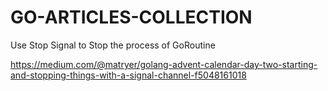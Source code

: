 # GO-ARTICLES-COLLECTION

Use Stop Signal to Stop the process of GoRoutine

https://medium.com/@matryer/golang-advent-calendar-day-two-starting-and-stopping-things-with-a-signal-channel-f5048161018
